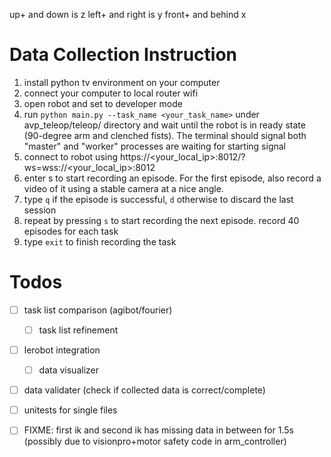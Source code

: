 up+ and down is z
left+ and right is y
front+ and behind x

# Data Collection Instruction
1. install python tv environment on your computer
2. connect your computer to local router wifi
3. open robot and set to developer mode
4. run `python main.py --task_name <your_task_name>` under avp_teleop/teleop/ directory and wait until the robot is in ready state (90-degree arm and clenched fists). The terminal should signal both "master" and "worker" processes are waiting for starting signal
5. connect to robot using https://<your_local_ip>:8012/?ws=wss://<your_local_ip>:8012
6. enter s to start recording an episode. For the first episode, also record a video of it using a stable camera at a nice angle.
7. type `q`  if the episode is successful, `d` otherwise to discard the last session
8. repeat by pressing `s` to start recording the next episode. record 40 episodes for each task
9. type `exit` to finish recording the task

# Todos
- [ ] task list comparison (agibot/fourier)
  - [ ] task list refinement
- [ ] lerobot integration
  - [ ] data visualizer
- [ ] data validater (check if collected data is correct/complete)
- [ ] unitests for single files

- [ ] FIXME: first ik and second ik has missing data in between for 1.5s (possibly due to visionpro+motor safety code in arm_controller)
